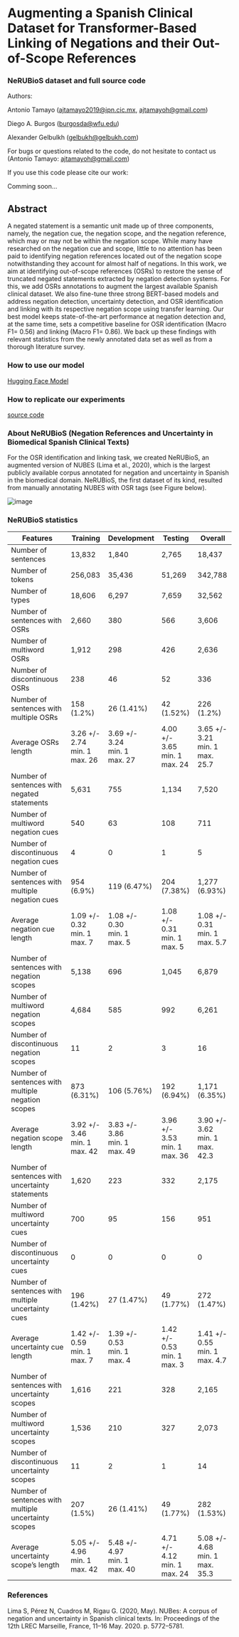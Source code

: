 # Augmenting a Spanish Clinical Dataset for Transformer-Based Linking of Negations and their Out-of-Scope References

### NeRUBioS dataset and full source code 

Authors:

Antonio Tamayo (ajtamayo2019@ipn.cic.mx, ajtamayoh@gmail.com)

Diego A. Burgos (burgosda@wfu.edu)

Alexander Gelbulkh (gelbukh@gelbukh.com)

For bugs or questions related to the code, do not hesitate to contact us (Antonio Tamayo: ajtamayoh@gmail.com)

If you use this code please cite our work:

Comming soon...

## Abstract

A negated statement is a semantic unit made up of three components, namely, the negation cue, the negation scope, and the negation reference, which may or may not be within the negation scope. While many have researched on the negation cue and scope, little to no attention has been paid to identifying negation references located out of the negation scope notwithstanding they account for almost half of negations. In this work, we aim at identifying out-of-scope references (OSRs) to restore the sense of truncated negated statements extracted by negation detection systems. For this, we add OSRs annotations to augment the largest available Spanish clinical dataset. We also fine-tune three strong BERT-based models and address negation detection, uncertainty detection, and OSR identification and linking with its respective negation scope using transfer learning. Our best model keeps state-of-the-art performance at negation detection and, at the same time, sets a competitive baseline for OSR identification (Macro F1= 0.56) and linking (Macro F1= 0.86). We back up these findings with relevant statistics from the newly annotated data set as well as from a thorough literature survey.

### How to use our model

[Hugging Face Model](https://huggingface.co/ajtamayoh/NeRUBioS_RoBERTa_Training_Testing)

### How to replicate our experiments

[source code](https://github.com/ajtamayoh/NeRUBioS/blob/main/Source%20code.ipynb)

### About NeRUBioS (Negation References and Uncertainty in Biomedical Spanish Clinical Texts)

For the OSR identification and linking task, we created NeRUBioS, an augmented version of NUBES (Lima et al., 2020), which is the largest publicly available corpus annotated for negation and uncertainty in Spanish in the biomedical domain. NeRUBioS, the first dataset of its kind, resulted from manually annotating NUBES with OSR tags (see Figure below).

![image](https://github.com/ajtamayoh/NeRUBioS/assets/6041056/a76e12d6-929b-402e-8d08-f7e464845959)


### NeRUBioS statistics

| Features                                | Training | Development | Testing | Overall  |
| --------------------------------------- | -------- | ----------- | ------- | -------- |
| Number of sentences                     | 13,832   | 1,840       | 2,765   | 18,437   |
| Number of tokens                        | 256,083  | 35,436      | 51,269  | 342,788  |
| Number of types                         | 18,606   | 6,297       | 7,659   | 32,562   |
| Number of sentences with OSRs           | 2,660    | 380         | 566     | 3,606    |
| Number of multiword OSRs                | 1,912    | 298         | 426     | 2,636    |
| Number of discontinuous OSRs            | 238      | 46          | 52      | 336      |
| Number of sentences with multiple OSRs  | 158 (1.2%)   | 26 (1.41%)      | 42 (1.52%)   | 226 (1.2%)   |
| Average OSRs length                     | 3.26 +/- 2.74 <br> min. 1 <br> max. 26   | 3.69 +/- 3.24 <br> min. 1 <br> max. 27      | 4.00 +/- 3.65 <br> min. 1 <br> max. 24   | 3.65 +/- 3.21 <br> min. 1 <br> max. 25.7   |
| Number of sentences with negated statements | 5,631    | 755         | 1,134   | 7,520    |
| Number of multiword negation cues       | 540      | 63          | 108     | 711      |
| Number of discontinuous negation cues   | 4        | 0           | 1       | 5        |
| Number of sentences with multiple negation cues | 954 (6.9%)   | 119 (6.47%)      | 204 (7.38%)   | 1,277 (6.93%)   |
| Average negation cue length             | 1.09 +/- 0.32 <br> min. 1 <br> max. 7   | 1.08 +/- 0.30 <br> min. 1 <br> max. 5      | 1.08 +/- 0.31 <br> min. 1 <br> max. 5   | 1.08 +/- 0.31 <br> min. 1 <br> max. 5.7   |
| Number of sentences with negation scopes | 5,138    | 696         | 1,045   | 6,879    |
| Number of multiword negation scopes     | 4,684    | 585         | 992     | 6,261    |
| Number of discontinuous negation scopes | 11       | 2           | 3       | 16       |
| Number of sentences with multiple negation scopes | 873 (6.31%)   | 106 (5.76%)      | 192 (6.94%)   | 1,171 (6.35%)   |
| Average negation scope length                 | 3.92 +/- 3.46 <br>min. 1<br>max. 42 | 3.83 +/- 3.86 <br>min. 1<br>max. 49 | 3.96 +/- 3.53 <br>min. 1<br>max. 36 | 3.90 +/- 3.62 <br>min. 1<br>max. 42.3 |
| Number of sentences with uncertainty statements | 1,620                        | 223                          | 332                          | 2,175                       |
| Number of multiword uncertainty cues           | 700                          | 95                           | 156                          | 951                         |
| Number of discontinuous uncertainty cues       | 0                            | 0                            | 0                            | 0                           |
| Number of sentences with multiple uncertainty cues | 196 (1.42%)                | 27 (1.47%)                   | 49 (1.77%)                   | 272 (1.47%)                 |
| Average uncertainty cue length                 | 1.42 +/- 0.59 <br>min. 1<br>max. 7 | 1.39 +/- 0.53 <br>min. 1<br>max. 4 | 1.42 +/- 0.53 <br>min. 1<br>max. 3 | 1.41 +/- 0.55 <br>min. 1<br>max. 4.7 |
| Number of sentences with uncertainty scopes     | 1,616                        | 221                          | 328                          | 2,165                       |
| Number of multiword uncertainty scopes          | 1,536                        | 210                          | 327                          | 2,073                       |
| Number of discontinuous uncertainty scopes      | 11                           | 2                            | 1                            | 14                          |
| Number of sentences with multiple uncertainty scopes | 207 (1.5%)                 | 26 (1.41%)                   | 49 (1.77%)                   | 282 (1.53%)                 |
| Average uncertainty scope’s length    | 5.05 +/- 4.96<br>min. 1<br>max. 42 | 5.48 +/- 4.97<br>min. 1<br>max. 40 | 4.71 +/- 4.12<br>min. 1<br>max. 24 | 5.08 +/- 4.68<br>min. 1<br>max. 35.3 |


### References

Lima S, Pérez N, Cuadros M, Rigau G. (2020, May). NUBes: A corpus of negation and uncertainty in Spanish clinical texts. In: Proceedings of the 12th LREC Marseille, France, 11–16 May. 2020. p. 5772–5781.
